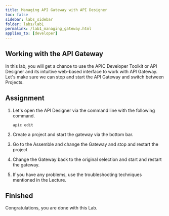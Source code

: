 ```yaml
---
title: Managing API Gateway with API Designer
toc: false
sidebar: labs_sidebar
folder: labs/lab1
permalink: /lab1_managing_gateway.html
applies_to: [developer]
---
```


## Working with the API Gateway

In this lab, you will get a chance to use the APIC Developer Toolkit or API Designer and its intuitive web-based interface to work with API Gateway.  Let's make sure we can stop and start the API Gateway and switch between Projects. 

## Assignment

1. Let's open the API Designer via the command line with the following command.

    ```shell
    apic edit
    ```
1. Create a project and start the gateway via the bottom bar. 

1. Go to the Assemble and change the Gateway and stop and restart the project

1.  Change the Gateway back to the original selection and start and restart the gateway. 

1. If you have any problems, use the troubleshooting techniques mentioned in the Lecture.



## Finished

Congratulations, you are done with this Lab.